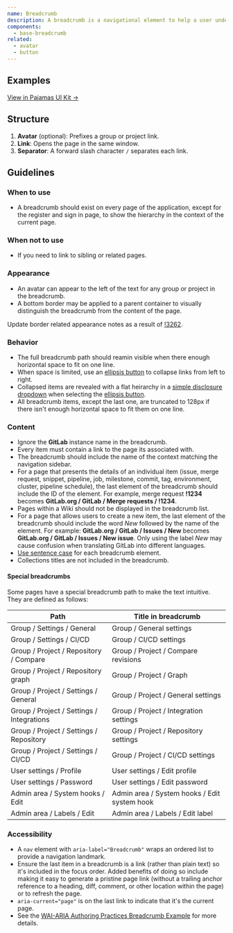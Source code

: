 ```yaml
---
name: Breadcrumb
description: A breadcrumb is a navigational element to help a user understand the current location in the application as well as content structure and hierarchy.
components:
  - base-breadcrumb
related:
  - avatar
  - button
---
```


## Examples

<story-viewer component="base-breadcrumb" title="Breadcrumb"></story-viewer>

<story-viewer component="base-breadcrumb" story="collapsed-items" title="Collapsed"></story-viewer>

[View in Pajamas UI Kit →](https://www.figma.com/file/qEddyqCrI7kPSBjGmwkZzQ/%F0%9F%93%99-Component-library?type=design&node-id=425-5&mode=dev)

## Structure

<figure-img alt="Numbered diagram of a breadcrumb structure" label="Breadcrumb structure" src="/img/breadcrumb-structure.svg"></figure-img>

1. **Avatar** (optional): Prefixes a group or project link.
1. **Link**: Opens the page in the same window.
1. **Separator**: A forward slash character `/` separates each link.

## Guidelines

### When to use

- A breadcrumb should exist on every page of the application, except for the register and sign in page, to show the hierarchy in the context of the current page.

### When not to use

- If you need to link to sibling or related pages.

### Appearance

- An avatar can appear to the left of the text for any group or project in the breadcrumb.
- A bottom border may be applied to a parent container to visually distinguish the breadcrumb from the content of the page.

<todo>Update border related appearance notes as a result of [!3262](https://gitlab.com/gitlab-org/gitlab-services/design.gitlab.com/-/merge_requests/3263#note_1283440645).</todo>

### Behavior

- The full breadcrumb path should reamin visible when there enough horizontal space to fit on one line.
- When space is limited, use an [ellipsis button](/components/button) to collapse links from left to right.
- Collapsed items are revealed with a flat heirarchy in a [simple disclosure dropdown](components/dropdown-disclosure) when selecting the [ellipsis button](/components/button).
- All breadcrumb items, except the last one, are truncated to 128px if there isn't enough horizontal space to fit them on one line.

### Content

- Ignore the **GitLab** instance name in the breadcrumb.
- Every item must contain a link to the page its associated with.
- The breadcrumb should include the name of the context matching the navigation sidebar.
- For a page that presents the details of an individual item (issue, merge request, snippet, pipeline, job, milestone, commit, tag, environment, cluster, pipeline schedule), the last element of the breadcrumb should include the ID of the element. For example, merge request **!1234** becomes **GitLab.org / GitLab / Merge requests / !1234**.
- Pages within a Wiki should not be displayed in the breadcrumb list.
- For a page that allows users to create a new item, the last element of the breadcrumb should include the word _New_ followed by the name of the element. For example: **GitLab.org / GitLab / Issues / New** becomes **GitLab.org / GitLab / Issues / New issue**. Only using the label _New_ may cause confusion when translating GitLab into different languages. 
- [Use sentence case](/content/punctuation#case) for each breadcrumb element.
- Collections titles are not included in the breadcrumb.

#### Special breadcrumbs

Some pages have a special breadcrumb path to make the text intuitive. They are defined as follows:

| Path                                      | Title in breadcrumb                          |
| ----------------------------------------- | -------------------------------------------- |
| Group / Settings / General                | Group / General settings                     |
| Group / Settings / CI/CD                | Group / CI/CD settings                     |
| Group / Project / Repository / Compare    | Group / Project / Compare revisions          |
| Group / Project / Repository graph     | Group / Project / Graph        |
| Group / Project / Settings / General      | Group / Project / General settings           |
| Group / Project / Settings / Integrations | Group / Project / Integration settings       |
| Group / Project / Settings / Repository   | Group / Project / Repository settings        |
| Group / Project / Settings / CI/CD      | Group / Project / CI/CD settings             |
| User settings / Profile                   | User settings / Edit profile                 |
| User settings / Password                  | User settings / Edit password                |
| Admin area / System hooks / Edit          | Admin area / System hooks / Edit system hook |
| Admin area / Labels / Edit                 | Admin area / Labels / Edit label             |

### Accessibility

- A `nav` element with `aria-label="Breadcrumb"` wraps an ordered list to provide a navigation landmark.
- Ensure the last item in a breadcrumb is a link (rather than plain text) so it's included in the focus order. Added benefits of doing so include making it easy to generate a pristine page link (without a trailing anchor reference to a heading, diff, comment, or other location within the page) or to refresh the page.
- `aria-current="page"` is on the last link to indicate that it's the current page.
- See the [WAI-ARIA Authoring Practices Breadcrumb Example](https://w3c.github.io/aria-practices/examples/breadcrumb/index.html) for more details.
